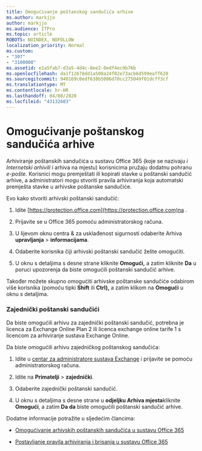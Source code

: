 ```yaml
---
title: Omogućivanje poštanskog sandučića arhive
ms.author: markjjo
author: markjjo
ms.audience: ITPro
ms.topic: article
ROBOTS: NOINDEX, NOFOLLOW
localization_priority: Normal
ms.custom:
- "307"
- "3100008"
ms.assetid: e1a5fab7-d3a5-4d4c-8ee2-0edf4ec9b76b
ms.openlocfilehash: da1f12678dd1a508a24f02e73acb6d599eaff628
ms.sourcegitcommit: 940169c0edf638b5086d70cc275049f01dcff3cf
ms.translationtype: MT
ms.contentlocale: hr-HR
ms.lasthandoff: 04/08/2020
ms.locfileid: "43132603"
---
```

# <a name="enable-an-archive-mailbox"></a>Omogućivanje poštanskog sandučića arhive

Arhiviranje poštanskih sandučića u sustavu Office 365 (koje se nazivaju *i Internetski arhivili* i arhiva na mjestu) korisnicima pružaju dodatnu pohranu *e-pošte.* Korisnici mogu premještati ili kopirati stavke u poštanski sandučić arhive, a administratori mogu stvoriti pravila arhiviranja koja automatski premješta stavke u arhivske poštanske sandučiće.
  
Evo kako stvoriti arhivski poštanski sandučić:
  
1. Idite [https://protection.office.com](https://protection.office.com)na .

2. Prijavite se u Office 365 pomoću administratorskog računa.

3. U lijevom oknu centra &amp; za usklađenost sigurnosti odaberite Arhiva **upravljanja** \> **informacijama**.

4. Odaberite korisnika čiji arhivski poštanski sandučić želite omogućiti.

5. U oknu s detaljima s desne strane kliknite **Omogući,** a zatim kliknite **Da** u poruci upozorenja da biste omogućili poštanski sandučić arhive.

Također možete skupno omogućiti arhivske poštanske sandučiće odabirom više korisnika (pomoću tipki **Shift** ili **Ctrl),** a zatim klikom na **Omogući** u oknu s detaljima.
  
### <a name="shared-mailboxes"></a>Zajednički poštanski sandučići

Da biste omogućili arhivu za zajednički poštanski sandučić, potrebna je licenca za Exchange Online Plan 2 ili licenca exchange online tarife 1 s licencom za arhiviranje sustava Exchange Online.  

Da biste omogućili arhivu zajedničkog poštanskog sandučića:

1. Idite u [centar za administratore sustava Exchange](https://outlook.office365.com/ecp) i prijavite se pomoću administratorskog računa.

2. Idite na **Primatelji** > **zajednički**.

3. Odaberite zajednički poštanski sandučić.

4. U oknu s detaljima s desne strane u **odjeljku Arhiva mjesta**kliknite **Omogući**, a zatim **Da da** biste omogućili poštanski sandučić arhive.

Dodatne informacije potražite u sljedećim člancima:
  
- [Omogućivanje arhivskih poštanskih sandučića u sustavu Office 365](https://docs.microsoft.com/office365/securitycompliance/enable-archive-mailboxes)

- [Postavljanje pravila arhiviranja i brisanja u sustavu Office 365](https://docs.microsoft.com//office365/securitycompliance/set-up-an-archive-and-deletion-policy-for-mailboxes)
